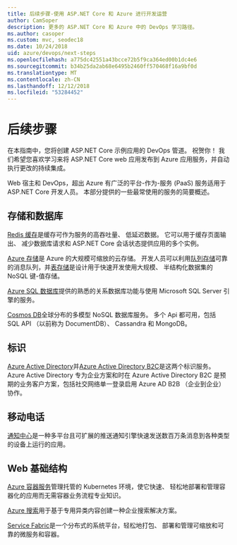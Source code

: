 ```yaml
---
title: 后续步骤-使用 ASP.NET Core 和 Azure 进行开发运营
author: CamSoper
description: 更多的 ASP.NET Core 和 Azure 中的 DevOps 学习路径。
ms.author: casoper
ms.custom: mvc, seodec18
ms.date: 10/24/2018
uid: azure/devops/next-steps
ms.openlocfilehash: a775dc42551a43bcce72b5f9ca364ed00b1dc4e6
ms.sourcegitcommit: b34b25da2ab68e6495b2460ff570468f16a9bf0d
ms.translationtype: MT
ms.contentlocale: zh-CN
ms.lasthandoff: 12/12/2018
ms.locfileid: "53284452"
---
```

# <a name="next-steps"></a>后续步骤

在本指南中，您将创建 ASP.NET Core 示例应用的 DevOps 管道。 祝贺你！ 我们希望您喜欢学习来将 ASP.NET Core web 应用发布到 Azure 应用服务，并自动执行更改的持续集成。

Web 宿主和 DevOps，超出 Azure 有广泛的平台-作为-服务 (PaaS) 服务适用于 ASP.NET Core 开发人员。 本部分提供的一些最常使用的服务的简要概述。

## <a name="storage-and-databases"></a>存储和数据库

[Redis 缓存](/azure/redis-cache/)是缓存可作为服务的高吞吐量、 低延迟数据。 它可以用于缓存页面输出、 减少数据库请求和 ASP.NET Core 会话状态提供应用的多个实例。

[Azure 存储](/azure/storage/)是 Azure 的大规模可缩放的云存储。 开发人员可以利用[队列存储](/azure/storage/queues/storage-queues-introduction)可靠的消息队列，并[表存储](/azure/storage/tables/table-storage-overview)是设计用于快速开发使用大规模、 半结构化数据集的 NoSQL 键-值存储。

[Azure SQL 数据库](/azure/sql-database/)提供的熟悉的关系数据库功能与使用 Microsoft SQL Server 引擎的服务。

[Cosmos DB](/azure/cosmos-db/)全球分布的多模型 NoSQL 数据库服务。 多个 Api 都可用，包括 SQL API （以前称为 DocumentDB）、 Cassandra 和 MongoDB。

## <a name="identity"></a>标识

[Azure Active Directory](/azure/active-directory/)并[Azure Active Directory B2C](/azure/active-directory-b2c/)是这两个标识服务。 Azure Active Directory 专为企业方案和时在 Azure Active Directory B2C 是预期的业务客户方案，包括社交网络单一登录启用 Azure AD B2B （企业到企业） 协作。

## <a name="mobile"></a>移动电话

[通知中心](/azure/notification-hubs/)是一种多平台且可扩展的推送通知引擎快速发送数百万条消息到各种类型的设备上运行的应用。

## <a name="web-infrastructure"></a>Web 基础结构

[Azure 容器服务](/azure/aks/)管理托管的 Kubernetes 环境，使它快速、 轻松地部署和管理容器化的应用而无需容器业务流程专业知识。

[Azure 搜索](/azure/search/)用于基于专用异类内容创建一种企业搜索解决方案。

[Service Fabric](/azure/service-fabric/)是一个分布式的系统平台，轻松地打包、 部署和管理可缩放和可靠的微服务和容器。
